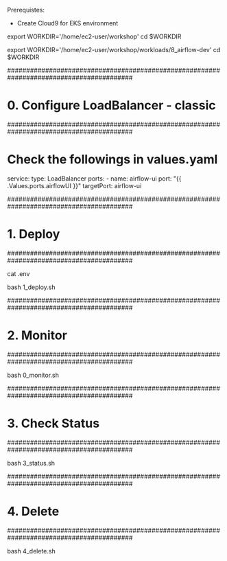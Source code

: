 Prerequistes:
- Create Cloud9 for EKS environment

export WORKDIR='/home/ec2-user/workshop'
cd $WORKDIR

export WORKDIR='/home/ec2-user/workshop/workloads/8_airflow-dev'
cd $WORKDIR

#########################################################################################
# 0. Configure LoadBalancer - classic
#########################################################################################

# Check the followings in values.yaml
  service:
    type: LoadBalancer
    ports:
      - name: airflow-ui
        port: "{{ .Values.ports.airflowUI }}"
        targetPort: airflow-ui


#########################################################################################
# 1. Deploy 
#########################################################################################

cat .env

bash 1_deploy.sh 

#########################################################################################
# 2. Monitor
#########################################################################################

bash 0_monitor.sh

#########################################################################################
# 3. Check Status
#########################################################################################

bash 3_status.sh 

#########################################################################################
# 4. Delete
#########################################################################################

bash 4_delete.sh

